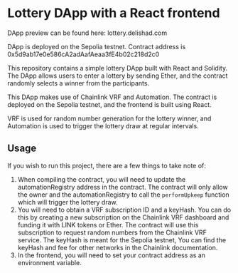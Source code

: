 # Lottery DApp with a React frontend

DApp preview can be found here: lottery.delishad.com

DApp is deployed on the Sepolia testnet. Contract address is 0x5d9ab17e0e586cA2adAafAeaa3fE4b02c218d2c0

This repository contains a simple lottery DApp built with React and Solidity. The DApp allows users to enter a lottery by sending Ether, and the contract randomly selects a winner from the participants.

This DApp makes use of Chainlink VRF and Automation. The contract is deployed on the Sepolia testnet, and the frontend is built using React.

VRF is used for random number generation for the lottery winner, and Automation is used to trigger the lottery draw at regular intervals.

## Usage

If you wish to run this project, there are a few things to take note of:
1. When compiling the contract, you will need to update the automationRegistry address in the contract. The contract will only allow the owner and the automationRegistry to call the `performUpkeep` function which will trigger the lottery draw.
2. You will need to obtain a VRF subscription ID and a keyHash. You can do this by creating a new subscription on the Chainlink VRF dashboard and funding it with LINK tokens or Ether. The contract will use this subscription to request random numbers from the Chainlink VRF service. The keyHash is meant for the Sepolia testnet, You can find the keyHash and fee for other networks in the Chainlink documentation.
3. In the frontend, you will need to set your contract address as an environment variable.
